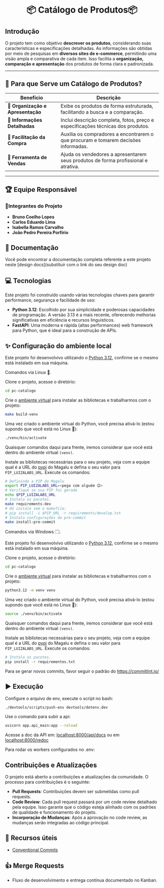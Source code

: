 <div align="center">
  <h1>📦 Catálogo de Produtos📦 </h1>
  
</div>

## Introdução

O projeto tem como objetivo **descrever os produtos**, considerando suas características e especificações detalhadas. As informações são obtidas por meio de pesquisas em **diversos sites de e-commerce**, permitindo uma visão ampla e comparativa de cada item. Isso facilita a **organização, comparação e apresentação** dos produtos de forma clara e padronizada.

---

## 🎯 Para que Serve um Catálogo de Produtos?

| Benefício                         | Descrição                                                                          |
| --------------------------------- | ---------------------------------------------------------------------------------- |
| **📁 Organização e Apresentação** | Exibe os produtos de forma estruturada, facilitando a busca e a comparação.        |
| **📑 Informações Detalhadas**     | Inclui descrição completa, fotos, preço e especificações técnicas dos produtos.    |
| **🛒 Facilitação da Compra**      | Auxilia os compradores a encontrarem o que procuram e tomarem decisões informadas. |
| **💼 Ferramenta de Vendas**       | Ajuda os vendedores a apresentarem seus produtos de forma profissional e atrativa. |

---

## 🏆 Equipe Responsável

### 👤Integrantes do Projeto

- **Bruno Coelho Lopes**
- **Carlos Eduardo Lima**
- **Isabella Ramos Carvalho**
- **João Pedro Pereira Porfírio**

##

## 📄 Documentação

<!-- Colar o design docs da sua aplicação no link abaixo -->

Você pode encontrar a documentação completa referente a este projeto neste [design docs](substituir com o link do seu design doc)

## 💻 Tecnologias

Este projeto foi construído usando várias tecnologias chaves para garantir performance, segurança e facilidade de uso:

- **Python 3.12**: Escolhido por sua simplicidade e poderosas capacidades de programação. A versão 3.13 é a mais recente, oferecendo melhorias significativas em eficiência e recursos linguísticos.
- **FastAPI**: Uma moderna e rápida (altas performances) web framework para Python, que é ideal para a construção de APIs.

## ✨ Configuração do ambiente local

Este projeto foi desenvolvivo utilizando o [Python 3.12](https://docs.python.org/3.12/), confirme se o mesmo está instalado em sua máquina.

Comandos via Linux 🐧.

Clone o projeto, acesse o diretório:

```sh
cd pc-catalogo
```

Crie o [ambiente virtual](https://docs.python.org/3.12/tutorial/venv.html)
para instalar as bibliotecas e trabalharmos com o projeto:

```sh
make build-venv
```

Uma vez criado o ambiente virtual do Python, você precisa ativá-lo
(estou supondo que você está no Linux 🐧):

```sh
./venv/bin/activate
```

Quaisquer comandos daqui para frente, iremos considerar que você está dentro
do ambiente virtual `(venv)`.

Instale as bibliotecas necessárias para o seu projeto, veja com a equipe qual é a URL do [pypi](https://pypi.org/) do Magalu e defina o seu valor para `PIP_LUIZALABS_URL`. Execute os comandos:

```sh
# Definindo a PIP do Magalu
export PIP_LUIZALABS_URL=<pega com alguém 😉>
# Verifique se sua PIP foi gerada
echo $PIP_LUIZALABS_URL
# Instala os pacotes.
make requirements-dev
# OU instale sem o makefile:
# pip install -i $PIP_URL -r requirements/develop.txt
# Instala configurações do pre-commit
make install-pre-commit
```

Comandos via Windows 🗔.

Este projeto foi desenvolvivo utilizando o [Python 3.12](https://docs.python.org/3.12/), confirme se o mesmo está instalado em sua máquina.

Clone o projeto, acesse o diretório:

```sh
cd pc-catalogo
```

Crie o [ambiente virtual](https://docs.python.org/3.12/tutorial/venv.html)
para instalar as bibliotecas e trabalharmos com o projeto:

```sh
python3.12 -m venv venv
```

Uma vez criado o ambiente virtual do Python, você precisa ativá-lo
(estou supondo que você está no Linux 🐧):

```sh
source ./venv/bin/activate
```

Quaisquer comandos daqui para frente, iremos considerar que você está dentro
do ambiente virtual `(venv)`.

Instale as bibliotecas necessárias para o seu projeto, veja com a equipe qual é a URL do [pypi](https://pypi.org/) do Magalu e defina o seu valor para `PIP_LUIZALABS_URL`. Execute os comandos:

```sh
# Instala os pacotes.
pip install -r requirementes.txt
```

Para se gerar novos commits, favor seguir o padrão do https://commitlint.io/

## ▶️ Execução

Configure o arquivo de env, execute o script no bash:

```bash
./devtools/scripts/push-env devtools/dotenv.dev
```

Use o comando para subir a api:

```bash
uvicorn app.api_main:app --reload
```

Acesse a doc da API em: [localhost:8000/api/docs](http://0.0.0.0:8000/api/docs) ou em [localhost:8000/redoc](http://0.0.0.0:8000/redoc)

Para rodar os workers configurados no .env:

## Contribuições e Atualizações

O projeto está aberto a contribuições e atualizações da comunidade. O processo para contribuições é o seguinte:

- **Pull Requests**: Contribuições devem ser submetidas como pull requests.
- **Code Review**: Cada pull request passará por um code review detalhado pela equipe. Isso garante que o código esteja alinhado com os padrões de qualidade e funcionamento do projeto.
- **Incorporação de Mudanças**: Após a aprovação no code review, as mudanças serão integradas ao código principal.

## 📖 Recursos úteis

- [Conventional Commits](https://www.conventionalcommits.org)

## 👍 Merge Requests

- Fluxo de desenvolvimento e entrega contínua documentado no Kanban.
